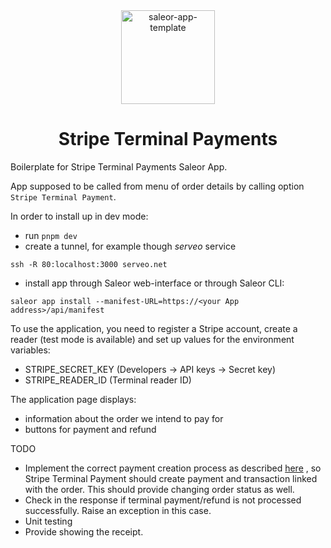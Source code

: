 <div align="center">
<img width="150" alt="saleor-app-template" src="https://user-images.githubusercontent.com/4006792/215185065-4ef2eda4-ca71-48cc-b14b-c776e0b491b6.png">
</div>

<div align="center">
  <h1>Stripe Terminal Payments</h1>
</div>

Boilerplate for Stripe Terminal Payments Saleor App. 

App supposed to be called from menu of order details by calling option `Stripe Terminal Payment`.

In order to install up in dev mode:
- run `pnpm dev`
- create a tunnel, for example though *serveo* service 
```
ssh -R 80:localhost:3000 serveo.net
```
- install app through Saleor web-interface or through Saleor CLI:
```
saleor app install --manifest-URL=https://<your App address>/api/manifest
```

To use the application, you need to register a Stripe
account, create a reader (test mode is available) and set up 
values for the environment variables:
- STRIPE_SECRET_KEY (Developers -> API keys -> Secret key)
- STRIPE_READER_ID (Terminal reader ID)

The application page displays:
- information about the order we intend to pay for
- buttons for payment and refund

TODO
- Implement the correct payment creation process as described <a href="https://docs.saleor.io/developer/payments/payment-apps">here</a>
, so Stripe Terminal Payment should create payment and transaction linked with the
order. This should provide changing order status as well.
- Check in the response if terminal payment/refund is not processed successfully. 
Raise an exception in this case.
- Unit testing
- Provide showing the receipt.  